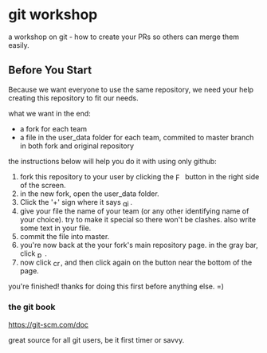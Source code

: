 # git workshop
a workshop on git - how to create your PRs so others can merge them easily.

## Before You Start
Because we want everyone to use the same repository, we need your help creating this repository to fit our needs.

what we want in the end:
* a fork for each team
* a file in the user_data folder for each team, commited to master branch in both fork and original repository

the instructions below will help you do it with using only github:

1. fork this repository to your user by clicking the <a href="#before-you-start"><img src="https://github.com/nadavwe/git_workshop/raw/master/.readme/fork.png" height="15" title="Fork" alt="Fork" align="center"/></a> button in the right side of the screen.
2. in the new fork, open the user_data folder.
1. Click the '+' sign where it says <a href="#before-you-start"><img src="https://github.com/nadavwe/git_workshop/raw/master/.readme/user_data_plus.png" height="15" title="git_workshop/+" alt="git_workshop/+" align="center"/></a>.
1. give your file the name of your team (or any other identifying name of your choice). try to make it special so there won't be clashes. also write some text in your file.
2. commit the file into master.
3. you're now back at the your fork's main repository page. in the gray bar, click <a href="#before-you-start"><img src="https://github.com/nadavwe/git_workshop/raw/master/.readme/pull_request.png" height="15" title="pull request" alt="pull request" align="center"/></a>.
2. now click <a id="pull" href="#before-you-start"><img src="https://github.com/nadavwe/git_workshop/raw/master/.readme/create_pull_request.png" height="15" title="create pull request" alt="create pull request" align="center"/></a>, and then click again on the button near the bottom of the page.

you're finished! thanks for doing this first before anything else. =)

### the git book
https://git-scm.com/doc

great source for all git users, be it first timer or savvy.


